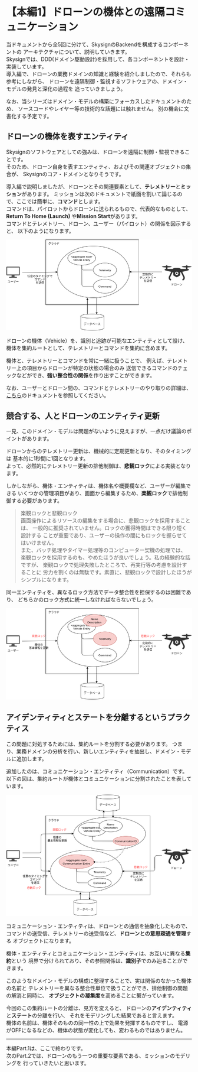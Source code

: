 # 【本編1】ドローンの機体との遠隔コミュニケーション

当ドキュメントから全5回に分けて、SkysignのBackendを構成するコンポーネントの
アーキテクチャについて、説明していきます。  
Skysignでは、DDD(ドメイン駆動設計)を採用して、各コンポーネントを設計・実装しています。  
導入編で、ドローンの業務ドメインの知識と経験を紹介しましたので、それらも参考にしながら、
ドローンを遠隔制御・監視するソフトウェアの、ドメイン・モデルの発見と深化の過程を
追っていきましょう。

なお、当シリーズはドメイン・モデルの構築にフォーカスしたドキュメントのため、
ソースコードやレイヤー等の技術的な話題には触れません。
別の機会に文書化する予定です。

## ドローンの機体を表すエンティティ
Skysignのソフトウェアとしての強みは、ドローンを遠隔に制御・監視できることです。  
そのため、ドローン自身を表すエンティティ、およびその関連オブジェクトの集合が、
Skysignのコア・ドメインとなりそうです。

導入編で説明しましたが、ドローンとその関連要素として、**テレメトリー**と**ミッション**があります。
ミッションは次のドキュメントで紙面を割いて論じるので、ここでは簡単に、**コマンド**とします。  
コマンドは、パイロットからドローンに送られるもので、代表的なものとして、
**Return To Home \(Launch\)** や**Mission Start**があります。  
コマンドとテレメトリー、ドローン、ユーザー（パイロット）の関係を図示すると、
以下のようになります。

![domain_models_command-and-telemetry](./images/domain_models_command-and-telemetry.png)

ドローンの機体（Vehicle）を、識別と追跡が可能なエンティティとして設け、
機体を集約ルートとして、テレメトリーとコマンドを集約に含めます。

機体と、テレメトリーとコマンドを常に一緒に扱うことで、
例えば、テレメトリー上の項目からドローンが特定の状態の場合のみ
送信できるコマンドのチェックなどができ、**強い整合性の関係**を作り出すことができます。

なお、ユーザーとドローン間の、コマンドとテレメトリーのやり取りの詳細は、
[こちら](../concepts.md)のドキュメントを参照してください。

## 競合する、人とドローンのエンティティ更新
一見、このドメイン・モデルは問題がないように見えますが、一点だけ議論のポイントがあります。

ドローンからのテレメトリー更新は、機械的に定期更新となり、そのタイミングは
基本的に1秒間に1回となります。  
よって、必然的にテレメトリー更新の排他制御は、**悲観ロック**による実装となります。

しかしながら、機体・エンティティは、機体名や概要欄など、ユーザーが編集できる
いくつかの管理項目があり、画面から編集するため、**楽観ロック**で排他制御する必要があります。

> 楽観ロックと悲観ロック  
> 画面操作によるリソースの編集をする場合に、悲観ロックを採用することは、
> 一般的に推奨されていません。ロックの獲得時間はできる限り短く設計する
> ことが重要であり、ユーザーの操作の間にもロックを握らせてはいけません。  
> また、バッチ処理やタイマー処理等のコンピューター契機の処理では、
> 楽観ロックを採用するのも、やめたほうが良いでしょう。私の経験的な話ですが、
> 楽観ロックで処理失敗したところで、再実行等の考慮を設計することに
> 労力を割くのは無駄です。素直に、悲観ロックで設計したほうがシンプルになります。

同一エンティティを、異なるロック方法でデータ整合性を担保するのは困難であり、
どちらかのロック方式に統一しなければならないでしょう。  

![domain_models_lock-conflict](./images/domain_models_lock-conflict.png)

## アイデンティティとステートを分離するというプラクティス
この問題に対処するためには、集約ルートを分割する必要があります。
つまり、業務ドメインの分析を行い、新しいエンティティを抽出し、ドメイン・モデルに追加します。

追加したのは、コミュニケーション・エンティティ（Communication）です。
以下の図は、集約ルートが機体とコミュニケーションに分割されたことを表しています。

![domain_models_devision-aggregate-root](./images/domain_models_devision-aggregate-root.png)

コミュニケーション・エンティティは、ドローンとの通信を抽象化したもので、
コマンドの送受信、テレメトリーの送受信など、**ドローンとの意思疎通を管理**する
オブジェクトになります。

機体・エンティティとコミュニケーション・エンティティは、お互いに異なる**集約**という
境界で分けられており、その参照関係は、**識別子**でのみ辿ることができます。

このようなドメイン・モデルの構成に整理することで、実は関係のなかった機体の名前と
テレメトリーを異なる整合性単位で扱うことができ、排他制御の問題の解消と同時に、
**オブジェクトの凝集度**を高めることに繋がっています。

今回のこの集約ルートの分離は、見方を変えると、
ドローンの**アイデンティティ**と**ステート**の分離を行い、
それをモデリングした結果であると言えます。  
機体の名前は、機体そのものの同一性の上で効果を発揮するものですし、
電源がOFFになるなどの、機体の状態が変化しても、変わるものではありません。

---

本編Part.1は、ここで終わりです。  
次のPart.2では、ドローンのもう一つの重要な要素である、ミッションのモデリングを
行っていきたいと思います。